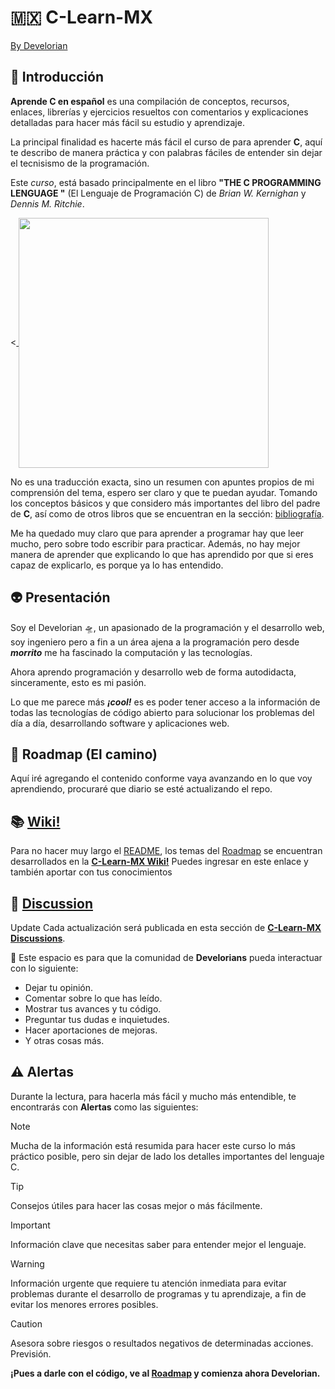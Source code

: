 # :mexico: C-Learn-MX

[By Develorian](https://twitter.com/Develorian_)

<!-- ![image]({https://img.shields.io/badge/Twitter-1DA1F2?style=for-the-badge&logo=twitter&logoColor=white}) -->

<!-- (https://img.shields.io/badge/X-000000?style=for-the-badge&logo=x&logoColor=white) -->

## :space_invader: Introducción

**Aprende C en español** es una compilación de conceptos, recursos, enlaces, librerías y ejercicios resueltos con comentarios y explicaciones detalladas para hacer más fácil su estudio y aprendizaje.

La principal finalidad es hacerte más fácil el curso de para aprender **C**, aquí te describo de manera práctica y con palabras fáciles de entender sin dejar el tecnisismo de la programación.

Este _curso_, está basado principalmente en el libro **"THE C PROGRAMMING LENGUAGE "** (El Lenguaje de Programación C) de _Brian W. Kernighan_ y _Dennis M. Ritchie_.

<!--![Portada del libro: THE C PROGRAMMING LENGUAGE, El lenguaje de programación C, traducción al español](https://www.cc4e.com/book/pages/front.jpg)-->

<<a href="https://www.cc4e.com/book/toc.md" target=blank> <img height="400px" align="center" src="https://www.cc4e.com/book/pages/front.jpg"></a>
<br>

No es una traducción exacta, sino un resumen con apuntes propios de mi comprensión del tema, espero ser claro y que te puedan ayudar. Tomando los conceptos básicos y que considero más importantes del libro del padre de **C**, así como de otros libros que se encuentran en la sección: [bibliografía](bibliografia).

Me ha quedado muy claro que para aprender a programar hay que leer mucho, pero sobre todo escribir para practicar. Además, no hay mejor manera de aprender que explicando lo que has aprendido por que si eres capaz de explicarlo, es porque ya lo has entendido.

## :alien: Presentación

Soy el Develorian 🛸, un apasionado de la programación y el desarrollo web, soy ingeniero pero a fin a un área ajena a la programación pero desde **_morrito_** me ha fascinado la computación y las tecnologías.

Ahora aprendo programación y desarrollo web de forma autodidacta, sinceramente, esto es mi pasión.

Lo que me parece más **_¡cool!_** es es poder tener acceso a la información de todas las tecnologías de código abierto para solucionar los problemas del día a día, desarrollando software y aplicaciones web.

## :rocket: Roadmap (El camino)

Aquí iré agregando el contenido conforme vaya avanzando en lo que voy aprendiendo, procuraré que diario se esté actualizando el repo.

<!-- Cómo se va a llevar a cabo el aprendizaje, basado en el libro, agragando ejercicios extras como ejemplos resueltos y unos para resolver para que suban en discusiones dudas de cómo hacerlo. -->

## :books: [Wiki!](https://github.com/develorian/C-Learn-MX/wiki)

Para no hacer muy largo el [README](README.md), los temas del [Roadmap](#rocket-roadmap-el-camino) se encuentran desarrollados en la **[C-Learn-MX Wiki!](https://github.com/develorian/C-Learn-MX/wiki)** Puedes ingresar en este enlace y también aportar con tus conocimientos

## :thread: [Discussion](https://github.com/develorian/C-Learn-MX/discussions)
Update
Cada actualización será publicada en esta sección de **[C-Learn-MX Discussions](https://github.com/develorian/C-Learn-MX/discussions)**.

:speech_balloon: Este espacio es para que la comunidad de **Develorians** pueda interactuar con lo siguiente:

- Dejar tu opinión.
- Comentar sobre lo que has leído.
- Mostrar tus avances y tu código.
- Preguntar tus dudas e inquietudes.
- Hacer aportaciones de mejoras.
- Y otras cosas más.

## :warning: Alertas

Durante la lectura, para hacerla más fácil y mucho más entendible, te encontrarás con **Alertas** como las siguientes:

> [!NOTE]
> Mucha de la información está resumida para hacer este curso lo más práctico posible, pero sin dejar de lado los detalles importantes del lenguaje C.

> [!TIP]
> Consejos útiles para hacer las cosas mejor o más fácilmente.

> [!IMPORTANT]
> Información clave que necesitas saber para entender mejor el lenguaje.

> [!WARNING]
> Información urgente que requiere tu atención inmediata para evitar problemas durante el desarrollo de programas y tu aprendizaje, a fin de evitar los menores errores posibles.

> [!CAUTION]
> Asesora sobre riesgos o resultados negativos de determinadas acciones. Previsión.

**¡Pues a darle con el código, ve al [Roadmap](#rocket-roadmap-el-camino) y comienza ahora Develorian.**
